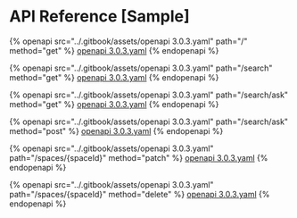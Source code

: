 # API Reference \[Sample]

{% openapi src="../.gitbook/assets/openapi 3.0.3.yaml" path="/" method="get" %}
[openapi 3.0.3.yaml](<../.gitbook/assets/openapi 3.0.3.yaml>)
{% endopenapi %}

{% openapi src="../.gitbook/assets/openapi 3.0.3.yaml" path="/search" method="get" %}
[openapi 3.0.3.yaml](<../.gitbook/assets/openapi 3.0.3.yaml>)
{% endopenapi %}

{% openapi src="../.gitbook/assets/openapi 3.0.3.yaml" path="/search/ask" method="get" %}
[openapi 3.0.3.yaml](<../.gitbook/assets/openapi 3.0.3.yaml>)
{% endopenapi %}

{% openapi src="../.gitbook/assets/openapi 3.0.3.yaml" path="/search/ask" method="post" %}
[openapi 3.0.3.yaml](<../.gitbook/assets/openapi 3.0.3.yaml>)
{% endopenapi %}

{% openapi src="../.gitbook/assets/openapi 3.0.3.yaml" path="/spaces/{spaceId}" method="patch" %}
[openapi 3.0.3.yaml](<../.gitbook/assets/openapi 3.0.3.yaml>)
{% endopenapi %}

{% openapi src="../.gitbook/assets/openapi 3.0.3.yaml" path="/spaces/{spaceId}" method="delete" %}
[openapi 3.0.3.yaml](<../.gitbook/assets/openapi 3.0.3.yaml>)
{% endopenapi %}

